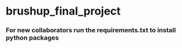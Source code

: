 # brushup_final_project

### For new collaborators run the requirements.txt to install python packages